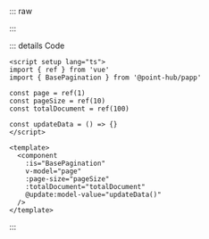 ::: raw

<PaginationExample />

:::

::: details Code

```vue
<script setup lang="ts">
import { ref } from 'vue'
import { BasePagination } from '@point-hub/papp'

const page = ref(1)
const pageSize = ref(10)
const totalDocument = ref(100)

const updateData = () => {}
</script>

<template>
  <component
    :is="BasePagination"
    v-model="page"
    :page-size="pageSize"
    :totalDocument="totalDocument"
    @update:model-value="updateData()"
  />
</template>
```

:::
